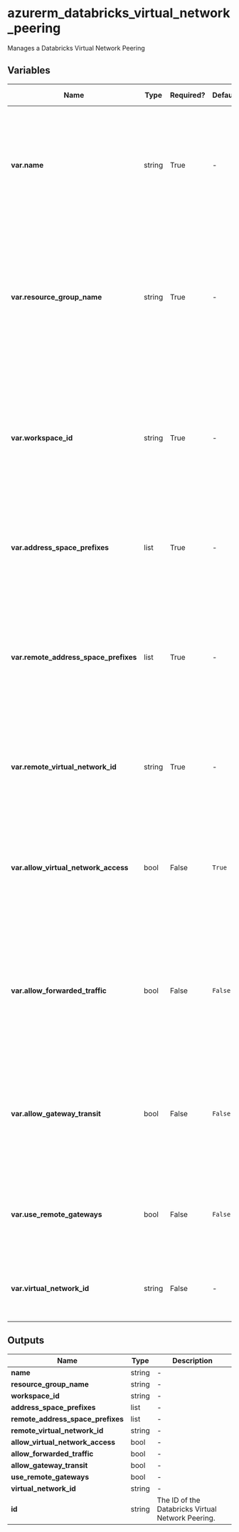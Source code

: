 # azurerm_databricks_virtual_network_peering

Manages a Databricks Virtual Network Peering

## Variables

| Name | Type | Required? | Default  | possible values | Description |
| ---- | ---- | --------- | -------- | ----------- | ----------- |
| **var.name** | string | True | -  |  -  | Specifies the name of the Databricks Virtual Network Peering resource. Changing this forces a new resource to be created. | 
| **var.resource_group_name** | string | True | -  |  -  | The name of the Resource Group in which the Databricks Virtual Network Peering should exist. Changing this forces a new resource to be created. | 
| **var.workspace_id** | string | True | -  |  -  | The ID of the Databricks Workspace that this Databricks Virtual Network Peering is bound. Changing this forces a new resource to be created. | 
| **var.address_space_prefixes** | list | True | -  |  -  | A list of address blocks reserved for this virtual network in CIDR notation. | 
| **var.remote_address_space_prefixes** | list | True | -  |  -  | A list of address blocks reserved for the remote virtual network in CIDR notation. Changing this forces a new resource to be created. | 
| **var.remote_virtual_network_id** | string | True | -  |  -  | The ID of the remote virtual network. Changing this forces a new resource to be created. | 
| **var.allow_virtual_network_access** | bool | False | `True`  |  -  | Can the VMs in the local virtual network space access the VMs in the remote virtual network space? Defaults to `true`. | 
| **var.allow_forwarded_traffic** | bool | False | `False`  |  -  | Can the forwarded traffic from the VMs in the local virtual network be forwarded to the remote virtual network? Defaults to `false`. | 
| **var.allow_gateway_transit** | bool | False | `False`  |  -  | Can the gateway links be used in the remote virtual network to link to the Databricks virtual network? Defaults to `false`. | 
| **var.use_remote_gateways** | bool | False | `False`  |  -  | Can remote gateways be used on the Databricks virtual network? Defaults to `false`. | 
| **var.virtual_network_id** | string | False | -  |  -  | The ID of the internal Virtual Network used by the DataBricks Workspace. | 



## Outputs

| Name | Type | Description |
| ---- | ---- | --------- | 
| **name** | string  | - | 
| **resource_group_name** | string  | - | 
| **workspace_id** | string  | - | 
| **address_space_prefixes** | list  | - | 
| **remote_address_space_prefixes** | list  | - | 
| **remote_virtual_network_id** | string  | - | 
| **allow_virtual_network_access** | bool  | - | 
| **allow_forwarded_traffic** | bool  | - | 
| **allow_gateway_transit** | bool  | - | 
| **use_remote_gateways** | bool  | - | 
| **virtual_network_id** | string  | - | 
| **id** | string  | The ID of the Databricks Virtual Network Peering. | 